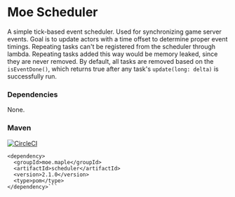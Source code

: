 # Moe Scheduler

A simple tick-based event scheduler. Used for synchronizing game server events.
Goal is to update actors with a time offset to determine proper event timings.
Repeating tasks can't be registered from the scheduler through lambda.
Repeating tasks added this way would be memory leaked, since they are never removed.
By default, all tasks are removed based on the ``isEventDone()``, which returns true after any task's ``update(long: delta)`` is successfully run.  

### Dependencies
None.

### Maven
[![CircleCI](https://circleci.com/gh/y785/moe-scheduler.svg?style=svg)](https://circleci.com/gh/y785/moe-scheduler)
```
<dependency>
  <groupId>moe.maple</groupId>
  <artifactId>scheduler</artifactId>
  <version>2.1.0</version>
  <type>pom</type>
</dependency>```

